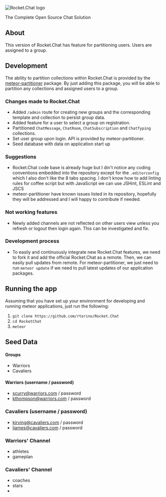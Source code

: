 ![Rocket.Chat logo](https://rocket.chat/images/logo/logo-dark.svg?v2)

The Complete Open Source Chat Solution

## About
This version of Rocket.Chat has feature for partitioning users. Users are assigned to a group.

## Development

The ability to partition collections within Rocket.Chat is provided by the [meteor-partitioner](https://atmospherejs.com/mizzao/partitioner) package. By just adding this package, you will be able to partition any collections and assigned users to a group. 

### Changes made to Rocket.Chat
- Added `/admin` route for creating new groups and the corresponding template and collection to persist group data.
- Added feature for a user to select a group on registration.
- Partitioned `ChatMessage`, `ChatRoom`, `ChatSubscription` and `ChatTyping` collections.
- Set user group upon login. API is provided by meteor-partitioner.
- Seed database with data on application start up

### Suggestions
- Rocket.Chat code base is already huge but I din't notice any coding conventions embedded into the repository except for the `.editorconfig` which I also don't like the 8 tabs spacing. I don't know how to add linting rules for coffee script but with JavaScript we can use JSHint, ESLint and JSCS
- meteor-partitioner have known issues listed in its repository, hopefully they will be addressed and I will happy to contribute if needed.

### Not working features
- Newly added channels are not reflected on other users view unless you refresh or logout then login again. This can be investigated and fix.

### Development process
- To easily and continuously integrate new Rocket.Chat features, we need to fork it and add the official Rocket.Chat as a remote. Then, we can easily pull updates from remote. For meteor-partitioner, we just need to run `meteor update` if we need to pull latest updates of our application packages.

## Running the app
Assuming that you have set up your environment for developing and running meteor applications, just run the following:

1. `git clone https://github.com/rtorino/Rocket.Chat`
2. `cd RocketChat`
3. `meteor`

## Seed Data
#### Groups
- Warriors
- Cavaliers

#### Warriors (username / password)
- scurry@warriors.com / password
- kthompson@warriors.com / password

### Cavaliers (username / password)
- kirving@cavaliers.com / password
- ljames@cavaliers.com / password

### Warriors' Channel
- athletes
- gameplan

### Cavaliers' Channel
- coaches
- stars
- 
